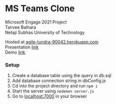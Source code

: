 # MS Teams Clone
Microsoft Engage 2021 Project  
Tanvee Balhara  
Netaji Subhas University of Technology  
  
Hosted at <a href = "https://agile-tundra-90042.herokuapp.com">agile-tundra-90042.herokuapp.com</a>  
Presentation <a href = "https://drive.google.com/file/d/1sySetbjbi8qWkx0vUTiUrjjmittq5RkG/view?usp=sharing">link</a>  
Demo <a href = "https://youtu.be/aUMDg-ieirU">link</a>

### Setup
1. Create a database table using the query in db.sql
2. Add database connection string in dbConfig.js
3. Cd into the project directory and run `npm i` 
4. Start the server using `nodemon server.js`
5. Go to <a href = "http://localhost:7000">localhost:7000</a> in your browser
